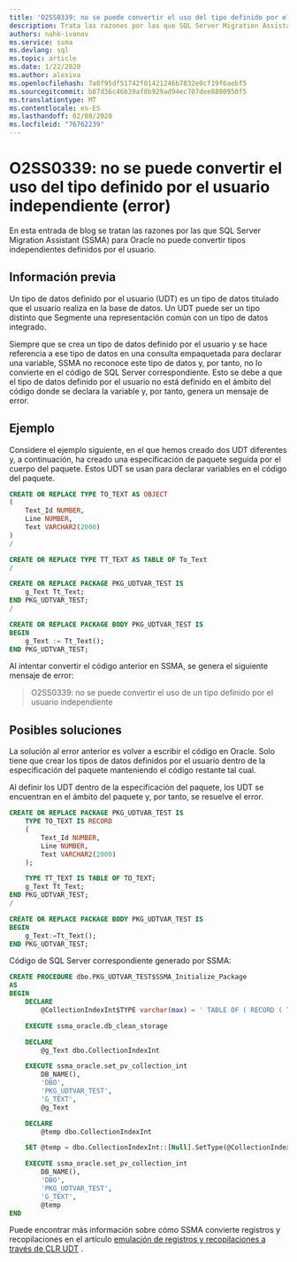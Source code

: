 ```yaml
---
title: 'O2SS0339: no se puede convertir el uso del tipo definido por el usuario independiente (error)'
description: Trata las razones por las que SQL Server Migration Assistant (SSMA) para Oracle no puede convertir tipos independientes definidos por el usuario.
authors: nahk-ivanov
ms.service: ssma
ms.devlang: sql
ms.topic: article
ms.date: 1/22/2020
ms.author: alexiva
ms.openlocfilehash: 7a8f95df51742f01421246b7832e0cf19f6aebf5
ms.sourcegitcommit: b87d36c46b39af8b929ad94ec707dee8800950f5
ms.translationtype: MT
ms.contentlocale: es-ES
ms.lasthandoff: 02/08/2020
ms.locfileid: "76762239"
---
```

# <a name="o2ss0339-cannot-convert-usage-of-standalone-user-defined-type-error"></a>O2SS0339: no se puede convertir el uso del tipo definido por el usuario independiente (error)

En esta entrada de blog se tratan las razones por las que SQL Server Migration Assistant (SSMA) para Oracle no puede convertir tipos independientes definidos por el usuario.

## <a name="background"></a>Información previa

Un tipo de datos definido por el usuario (UDT) es un tipo de datos titulado que el usuario realiza en la base de datos. Un UDT puede ser un tipo distinto que Segmente una representación común con un tipo de datos integrado.

Siempre que se crea un tipo de datos definido por el usuario y se hace referencia a ese tipo de datos en una consulta empaquetada para declarar una variable, SSMA no reconoce este tipo de datos y, por tanto, no lo convierte en el código de SQL Server correspondiente. Esto se debe a que el tipo de datos definido por el usuario no está definido en el ámbito del código donde se declara la variable y, por tanto, genera un mensaje de error.

## <a name="example"></a>Ejemplo

Considere el ejemplo siguiente, en el que hemos creado dos UDT diferentes y, a continuación, ha creado una especificación de paquete seguida por el cuerpo del paquete. Estos UDT se usan para declarar variables en el código del paquete.

```sql
CREATE OR REPLACE TYPE TO_TEXT AS OBJECT
(
    Text_Id NUMBER,
    Line NUMBER,
    Text VARCHAR2(2000)
)
/

CREATE OR REPLACE TYPE TT_TEXT AS TABLE OF To_Text
/

CREATE OR REPLACE PACKAGE PKG_UDTVAR_TEST IS
    g_Text Tt_Text;
END PKG_UDTVAR_TEST;
/

CREATE OR REPLACE PACKAGE BODY PKG_UDTVAR_TEST IS
BEGIN
    g_Text := Tt_Text();
END PKG_UDTVAR_TEST;
```

Al intentar convertir el código anterior en SSMA, se genera el siguiente mensaje de error:

> O2SS0339: no se puede convertir el uso de un tipo definido por el usuario independiente

## <a name="possible-remedies"></a>Posibles soluciones

La solución al error anterior es volver a escribir el código en Oracle. Solo tiene que crear los tipos de datos definidos por el usuario dentro de la especificación del paquete manteniendo el código restante tal cual.

Al definir los UDT dentro de la especificación del paquete, los UDT se encuentran en el ámbito del paquete y, por tanto, se resuelve el error.

```sql
CREATE OR REPLACE PACKAGE PKG_UDTVAR_TEST IS
    TYPE TO_TEXT IS RECORD
    (
        Text_Id NUMBER,
        Line NUMBER,
        Text VARCHAR2(2000)
    );

    TYPE TT_TEXT IS TABLE OF TO_TEXT;
    g_Text Tt_Text;
END PKG_UDTVAR_TEST;
/

CREATE OR REPLACE PACKAGE BODY PKG_UDTVAR_TEST IS
BEGIN
    g_Text:=Tt_Text();
END PKG_UDTVAR_TEST;
```

Código de SQL Server correspondiente generado por SSMA:

```sql
CREATE PROCEDURE dbo.PKG_UDTVAR_TEST$SSMA_Initialize_Package
AS
BEGIN
    DECLARE
        @CollectionIndexInt$TYPE varchar(max) = ' TABLE OF ( RECORD ( TEXT_ID DOUBLE , LINE DOUBLE , TEXT STRING ) )'

    EXECUTE ssma_oracle.db_clean_storage

    DECLARE
        @g_Text dbo.CollectionIndexInt

    EXECUTE ssma_oracle.set_pv_collection_int
        DB_NAME(),
        'DBO',
        'PKG_UDTVAR_TEST',
        'G_TEXT',
        @g_Text

    DECLARE
        @temp dbo.CollectionIndexInt

    SET @temp = dbo.CollectionIndexInt::[Null].SetType(@CollectionIndexInt$TYPE)

    EXECUTE ssma_oracle.set_pv_collection_int
        DB_NAME(),
        'DBO',
        'PKG_UDTVAR_TEST',
        'G_TEXT',
        @temp
END
```

Puede encontrar más información sobre cómo SSMA convierte registros y recopilaciones en el artículo [emulación de registros y recopilaciones a través de CLR UDT](../emulate-records-collections-via-clr.md) .
